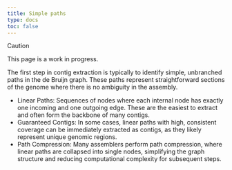 ```yaml
---
title: Simple paths
type: docs
toc: false
---
```




> [!CAUTION]
> 
> This page is a work in progress.

The first step in contig extraction is typically to identify simple, unbranched paths in the de Bruijn graph. These paths represent straightforward sections of the genome where there is no ambiguity in the assembly.

-   Linear Paths: Sequences of nodes where each internal node has exactly one incoming and one outgoing edge. These are the easiest to extract and often form the backbone of many contigs.
-   Guaranteed Contigs: In some cases, linear paths with high, consistent coverage can be immediately extracted as contigs, as they likely represent unique genomic regions.
-   Path Compression: Many assemblers perform path compression, where linear paths are collapsed into single nodes, simplifying the graph structure and reducing computational complexity for subsequent steps.

<!-- REFERENCES -->

